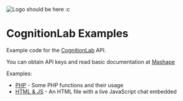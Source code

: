 ![Logo should be here :c](https://cognitionlab.gq/cognitionlabltd_350.png "CognitionLab")

# CognitionLab Examples

Example code for the [CognitionLab](https://cognitionlab.gq/) API.

You can obtain API keys and read basic documentation at [Mashape](https://market.mashape.com/erinsteph/cognitionlab)

Examples:
* [PHP](https://github.com/ErinSteph/CognitionLab-examples/blob/master/php-example.php) - Some PHP functions and their usage
* [HTML & JS](https://github.com/ErinSteph/CognitionLab-examples/blob/master/html%2Bjs-example.php) - An HTML file with a live JavaScript chat embedded